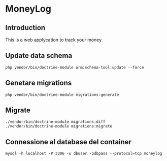 # MoneyLog

## Introduction

This is a web applycation to track your money.

## Update data schema
```shell
php vendor/bin/doctrine-module orm:schema-tool:update --force
```

## Genetare migrations
```shell
php vendor/bin/doctrine-module migrations:generate
```

## Migrate
```shell
./vendor/bin/doctrine-module migrations:diff
./vendor/bin/doctrine-module migrations:migrate
```

## Connessione al database del container
```shell
mysql -h localhost -P 3306 -u dbuser -pdbpass --protocol=tcp moneylog
```
